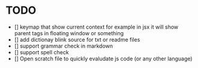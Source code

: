 # TODO
- [] keymap that show current context for example in jsx it will show parent tags in floating window or something
- [] add dictionay blink source for txt or readme files
- [] support grammar check in markdown
- [] support spell check
- [] Open scratch file to quickly evaludate js code (or any other language)
